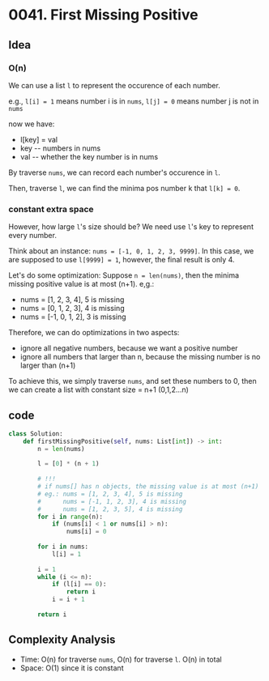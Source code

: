 # 0041. First Missing Positive
## Idea
### O(n)
We can use a list `l` to represent the occurence of each number.

e.g., `l[i] = 1` means number i is in `nums`, `l[j] = 0` means number j is not in `nums`

now we have:
- l[key] = val
- key -- numbers in nums
- val -- whether the key number is in nums

By traverse `nums`, we can record each number's occurence in `l`.

Then, traverse `l`, we can find the minima pos number k that `l[k] = 0`.

### constant extra space
However, how large `l`'s size should be? We need use `l`'s key to represent every number.

Think about an instance: `nums = [-1, 0, 1, 2, 3, 9999]`. In this case, we are supposed to use `l[9999] = 1`, however, the final result is only 4.

Let's do some optimization: Suppose `n = len(nums)`, then the minima missing positive value is at most (n+1). e,g.:
- nums = [1, 2, 3, 4], 5 is missing
- nums = [0, 1, 2, 3], 4 is missing
- nums = [-1, 0, 1, 2], 3 is missing

Therefore, we can do optimizations in two aspects:
- ignore all negative numbers, because we want a positive number
- ignore all numbers that larger than n, because the missing number is no larger than (n+1)

To achieve this, we simply traverse `nums`, and set these numbers to 0, then we can create a list with constant size = n+1 (0,1,2...n)

## code
```python
class Solution:
    def firstMissingPositive(self, nums: List[int]) -> int:
        n = len(nums)
        
        l = [0] * (n + 1)
        
        # !!!
        # if nums[] has n objects, the missing value is at most (n+1)
        # eg.: nums = [1, 2, 3, 4], 5 is missing
        #      nums = [-1, 1, 2, 3], 4 is missing
        #      nums = [1, 2, 3, 5], 4 is missing
        for i in range(n):
            if (nums[i] < 1 or nums[i] > n):
                nums[i] = 0
        
        for i in nums:
            l[i] = 1
        
        i = 1
        while (i <= n):
            if (l[i] == 0):
                return i
            i = i + 1
        
        return i
```

## Complexity Analysis
- Time: O(n) for traverse `nums`, O(n) for traverse `l`. O(n) in total
- Space: O(1) since it is constant



